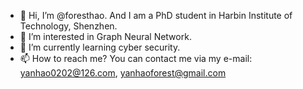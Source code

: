 - 👋 Hi, I’m @foresthao. And I am a PhD student in Harbin Institute of Technology, Shenzhen.
- 👀 I’m interested in Graph Neural Network.
- 🌱 I’m currently learning cyber security.
- 📫 How to reach me? You can contact me via my e-mail: yanhao0202@126.com, yanhaoforest@gmail.com

<!---
foresthao/foresthao is a ✨ special ✨ repository because its `README.md` (this file) appears on your GitHub profile.
You can click the Preview link to take a look at your changes.
--->
